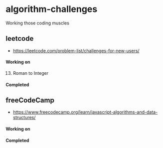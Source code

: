# algorithm-challenges
Working those coding muscles

## leetcode
- https://leetcode.com/problem-list/challenges-for-new-users/

#### Working on
13. Roman to Integer

#### Completed

## freeCodeCamp
- https://www.freecodecamp.org/learn/javascript-algorithms-and-data-structures/
#### Working on

#### Completed